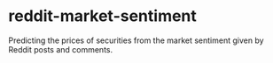 # reddit-market-sentiment
Predicting the prices of securities from the market sentiment given by Reddit posts and comments.
